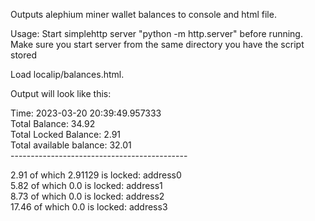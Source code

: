 Outputs alephium miner wallet balances to console and html file.

Usage:
Start simplehttp server "python -m http.server" before running. 
Make sure you start server from the same directory you have the script stored

Load localip/balances.html.

Output will look like this:

Time: 2023-03-20 20:39:49.957333 <br>
Total Balance: 34.92 <br>
Total Locked Balance: 2.91 <br>
Total available balance: 32.01 <br>
--------------------------------------------<br>

2.91 of which 2.91129 is locked: address0 <br>
5.82 of which 0.0 is locked: address1 <br>
8.73 of which 0.0 is locked: address2 <br>
17.46 of which 0.0 is locked: address3 <br>

